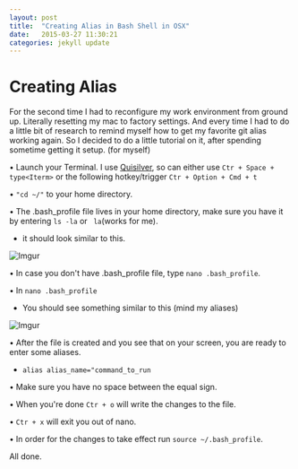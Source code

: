 ```yaml
---
layout: post
title:  "Creating Alias in Bash Shell in OSX"
date:   2015-03-27 11:30:21
categories: jekyll update
---
```


# Creating Alias

For the second time I had to reconfigure my work environment from ground up.
Literally resetting my mac to factory settings. And every time I had to do a
little bit of research to remind myself how to get my favorite git alias working
again. So I decided to do a little tutorial on it, after spending sometime
getting it setup. (for myself)

  • Launch your Terminal. I use [Quisilver](http://qsapp.com/), so can either
  use ```Ctr + Space + type<Iterm>``` or the following hotkey/trigger  ```Ctr + Option + Cmd + t```


  • ```"cd ~/"``` to your home directory.


  • The .bash_profile file lives in your home directory, make sure you have it by entering ```ls -la``` or ``` la```(works for me).
   - it should look similar to this.


  ![Imgur](http://i.imgur.com/tDlYiOX.png)

  • In case you don't have .bash_profile file, type ```nano .bash_profile```.

  • In ```nano .bash_profile```

  - You should see something similar to this (mind my aliases)

 ![Imgur](http://i.imgur.com/W4mf1IK.png)

  • After the file is created and you see that on your screen, you are ready to enter some aliases.

   - ```alias alias_name="command_to_run```

  •  Make sure you have no space between the equal sign.

  •  When you're done ```Ctr + o``` will write the changes to the file.

  •  ```Ctr + x``` will exit you out of nano.

  •  In order for the changes to take effect run ```source ~/.bash_profile```.


 All done.

